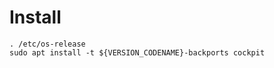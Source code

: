 # Install

``` Shell
. /etc/os-release
sudo apt install -t ${VERSION_CODENAME}-backports cockpit
```